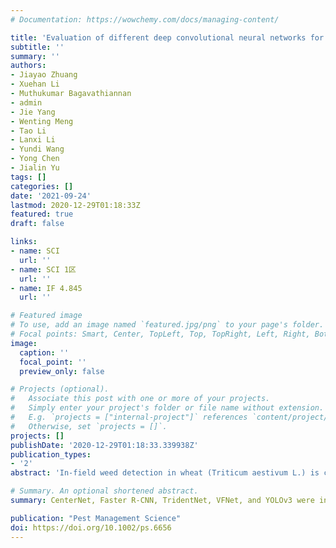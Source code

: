 ```yaml
---
# Documentation: https://wowchemy.com/docs/managing-content/

title: 'Evaluation of different deep convolutional neural networks for detection of broadleaf weed seedlings in wheat'
subtitle: ''
summary: ''
authors:
- Jiayao Zhuang
- Xuehan Li
- Muthukumar Bagavathiannan
- admin
- Jie Yang
- Wenting Meng
- Tao Li
- Lanxi Li
- Yundi Wang
- Yong Chen
- Jialin Yu
tags: []
categories: []
date: '2021-09-24'
lastmod: 2020-12-29T01:18:33Z
featured: true
draft: false

links:
- name: SCI
  url: ''
- name: SCI 1区
  url: ''
- name: IF 4.845
  url: ''

# Featured image
# To use, add an image named `featured.jpg/png` to your page's folder.
# Focal points: Smart, Center, TopLeft, Top, TopRight, Left, Right, BottomLeft, Bottom, BottomRight.
image:
  caption: ''
  focal_point: ''
  preview_only: false

# Projects (optional).
#   Associate this post with one or more of your projects.
#   Simply enter your project's folder or file name without extension.
#   E.g. `projects = ["internal-project"]` references `content/project/deep-learning/index.md`.
#   Otherwise, set `projects = []`.
projects: []
publishDate: '2020-12-29T01:18:33.339938Z'
publication_types:
- '2'
abstract: 'In-field weed detection in wheat (Triticum aestivum L.) is challenging due to the occurrence of weeds in close proximity with the crop. The objective of this research was to evaluate the feasibility of using deep convolutional neural networks for detecting broadleaf weed seedlings growing in wheat.'

# Summary. An optional shortened abstract.
summary: CenterNet, Faster R-CNN, TridentNet, VFNet, and YOLOv3 were insufficient, while AlexNet, DenseNet, ResNet, and VGGNet trained with a large training dataset were highly effective for detection of broadleaf weed seedlings in wheat.

publication: "Pest Management Science"
doi: https://doi.org/10.1002/ps.6656
---
```

